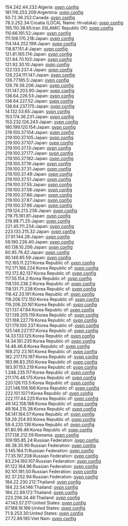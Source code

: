 154.242.44.232:Algeria: [ovpn config](vpn/154_242_44_232.ovpn)  
181.116.253.209:Argentina: [ovpn config](vpn/181_116_253_209.ovpn)  
50.72.36.252:Canada: [ovpn config](vpn/50_72_36_252.ovpn)  
78.3.252.34:Croatia (LOCAL Name: Hrvatska): [ovpn config](vpn/78_3_252_34.ovpn)  
195.110.38.65:Iran (ISLAMIC Republic Of): [ovpn config](vpn/195_110_38_65.ovpn)  
110.66.191.52:Japan: [ovpn config](vpn/110_66_191_52.ovpn)  
111.106.170.218:Japan: [ovpn config](vpn/111_106_170_218.ovpn)  
114.144.252.199:Japan: [ovpn config](vpn/114_144_252_199.ovpn)  
118.87.151.4:Japan: [ovpn config](vpn/118_87_151_4.ovpn)  
121.81.165.174:Japan: [ovpn config](vpn/121_81_165_174.ovpn)  
121.84.70.103:Japan: [ovpn config](vpn/121_84_70_103.ovpn)  
121.92.30.10:Japan: [ovpn config](vpn/121_92_30_10.ovpn)  
122.133.237.4:Japan: [ovpn config](vpn/122_133_237_4.ovpn)  
126.224.111.147:Japan: [ovpn config](vpn/126_224_111_147.ovpn)  
126.77.185.5:Japan: [ovpn config](vpn/126_77_185_5.ovpn)  
126.79.39.206:Japan: [ovpn config](vpn/126_79_39_206.ovpn)  
131.147.203.90:Japan: [ovpn config](vpn/131_147_203_90.ovpn)  
138.64.226.53:Japan: [ovpn config](vpn/138_64_226_53.ovpn)  
138.64.227.52:Japan: [ovpn config](vpn/138_64_227_52.ovpn)  
138.64.237.175:Japan: [ovpn config](vpn/138_64_237_175.ovpn)  
14.132.53.65:Japan: [ovpn config](vpn/14_132_53_65.ovpn)  
153.174.36.231:Japan: [ovpn config](vpn/153_174_36_231.ovpn)  
153.232.126.243:Japan: [ovpn config](vpn/153_232_126_243.ovpn)  
180.199.120.154:Japan: [ovpn config](vpn/180_199_120_154.ovpn)  
219.100.37.104:Japan: [ovpn config](vpn/219_100_37_104.ovpn)  
219.100.37.105:Japan: [ovpn config](vpn/219_100_37_105.ovpn)  
219.100.37.107:Japan: [ovpn config](vpn/219_100_37_107.ovpn)  
219.100.37.13:Japan: [ovpn config](vpn/219_100_37_13.ovpn)  
219.100.37.177:Japan: [ovpn config](vpn/219_100_37_177.ovpn)  
219.100.37.182:Japan: [ovpn config](vpn/219_100_37_182.ovpn)  
219.100.37.19:Japan: [ovpn config](vpn/219_100_37_19.ovpn)  
219.100.37.31:Japan: [ovpn config](vpn/219_100_37_31.ovpn)  
219.100.37.49:Japan: [ovpn config](vpn/219_100_37_49.ovpn)  
219.100.37.51:Japan: [ovpn config](vpn/219_100_37_51.ovpn)  
219.100.37.55:Japan: [ovpn config](vpn/219_100_37_55.ovpn)  
219.100.37.58:Japan: [ovpn config](vpn/219_100_37_58.ovpn)  
219.100.37.86:Japan: [ovpn config](vpn/219_100_37_86.ovpn)  
219.100.37.87:Japan: [ovpn config](vpn/219_100_37_87.ovpn)  
219.100.37.96:Japan: [ovpn config](vpn/219_100_37_96.ovpn)  
219.124.213.238:Japan: [ovpn config](vpn/219_124_213_238.ovpn)  
219.75.161.81:Japan: [ovpn config](vpn/219_75_161_81.ovpn)  
219.98.71.25:Japan: [ovpn config](vpn/219_98_71_25.ovpn)  
221.45.111.234:Japan: [ovpn config](vpn/221_45_111_234.ovpn)  
223.133.215.32:Japan: [ovpn config](vpn/223_133_215_32.ovpn)  
27.91.144.28:Japan: [ovpn config](vpn/27_91_144_28.ovpn)  
59.190.226.40:Japan: [ovpn config](vpn/59_190_226_40.ovpn)  
60.138.10.206:Japan: [ovpn config](vpn/60_138_10_206.ovpn)  
60.95.76.42:Japan: [ovpn config](vpn/60_95_76_42.ovpn)  
90.149.85.59:Japan: [ovpn config](vpn/90_149_85_59.ovpn)  
112.165.11.221:Korea Republic of: [ovpn config](vpn/112_165_11_221.ovpn)  
112.171.198.224:Korea Republic of: [ovpn config](vpn/112_171_198_224.ovpn)  
112.172.82.137:Korea Republic of: [ovpn config](vpn/112_172_82_137.ovpn)  
117.55.154.2:Korea Republic of: [ovpn config](vpn/117_55_154_2.ovpn)  
118.130.236.2:Korea Republic of: [ovpn config](vpn/118_130_236_2.ovpn)  
118.131.71.238:Korea Republic of: [ovpn config](vpn/118_131_71_238.ovpn)  
118.42.33.191:Korea Republic of: [ovpn config](vpn/118_42_33_191.ovpn)  
119.206.172.150:Korea Republic of: [ovpn config](vpn/119_206_172_150.ovpn)  
119.206.20.161:Korea Republic of: [ovpn config](vpn/119_206_20_161.ovpn)  
121.137.47.84:Korea Republic of: [ovpn config](vpn/121_137_47_84.ovpn)  
121.139.205.119:Korea Republic of: [ovpn config](vpn/121_139_205_119.ovpn)  
121.168.227.79:Korea Republic of: [ovpn config](vpn/121_168_227_79.ovpn)  
121.179.100.237:Korea Republic of: [ovpn config](vpn/121_179_100_237.ovpn)  
125.148.227.117:Korea Republic of: [ovpn config](vpn/125_148_227_117.ovpn)  
14.33.133.125:Korea Republic of: [ovpn config](vpn/14_33_133_125.ovpn)  
14.34.161.235:Korea Republic of: [ovpn config](vpn/14_34_161_235.ovpn)  
14.48.46.8:Korea Republic of: [ovpn config](vpn/14_48_46_8.ovpn)  
169.212.23.161:Korea Republic of: [ovpn config](vpn/169_212_23_161.ovpn)  
182.217.170.197:Korea Republic of: [ovpn config](vpn/182_217_170_197.ovpn)  
183.96.83.250:Korea Republic of: [ovpn config](vpn/183_96_83_250.ovpn)  
183.97.153.219:Korea Republic of: [ovpn config](vpn/183_97_153_219.ovpn)  
1.248.235.117:Korea Republic of: [ovpn config](vpn/1_248_235_117.ovpn)  
211.176.46.175:Korea Republic of: [ovpn config](vpn/211_176_46_175.ovpn)  
220.126.113.5:Korea Republic of: [ovpn config](vpn/220_126_113_5.ovpn)  
221.148.106.166:Korea Republic of: [ovpn config](vpn/221_148_106_166.ovpn)  
222.101.107.1:Korea Republic of: [ovpn config](vpn/222_101_107_1.ovpn)  
222.117.44.225:Korea Republic of: [ovpn config](vpn/222_117_44_225.ovpn)  
49.142.158.188:Korea Republic of: [ovpn config](vpn/49_142_158_188.ovpn)  
49.164.215.38:Korea Republic of: [ovpn config](vpn/49_164_215_38.ovpn)  
58.141.164.57:Korea Republic of: [ovpn config](vpn/58_141_164_57.ovpn)  
59.29.254.93:Korea Republic of: [ovpn config](vpn/59_29_254_93.ovpn)  
59.4.220.136:Korea Republic of: [ovpn config](vpn/59_4_220_136.ovpn)  
61.80.99.46:Korea Republic of: [ovpn config](vpn/61_80_99_46.ovpn)  
217.138.212.59:Romania: [ovpn config](vpn/217_138_212_59.ovpn)  
109.195.85.24:Russian Federation: [ovpn config](vpn/109_195_85_24.ovpn)  
46.38.30.90:Russian Federation: [ovpn config](vpn/46_38_30_90.ovpn)  
5.145.164.11:Russian Federation: [ovpn config](vpn/5_145_164_11.ovpn)  
77.35.197.208:Russian Federation: [ovpn config](vpn/77_35_197_208.ovpn)  
83.234.160.107:Russian Federation: [ovpn config](vpn/83_234_160_107.ovpn)  
91.122.164.96:Russian Federation: [ovpn config](vpn/91_122_164_96.ovpn)  
92.101.181.50:Russian Federation: [ovpn config](vpn/92_101_181_50.ovpn)  
92.37.252.94:Russian Federation: [ovpn config](vpn/92_37_252_94.ovpn)  
184.22.230.212:Thailand: [ovpn config](vpn/184_22_230_212.ovpn)  
184.22.54.146:Thailand: [ovpn config](vpn/184_22_54_146.ovpn)  
184.22.89.172:Thailand: [ovpn config](vpn/184_22_89_172.ovpn)  
223.206.34.48:Thailand: [ovpn config](vpn/223_206_34_48.ovpn)  
47.143.57.217:United States: [ovpn config](vpn/47_143_57_217.ovpn)  
67.168.16.166:United States: [ovpn config](vpn/67_168_16_166.ovpn)  
71.9.253.30:United States: [ovpn config](vpn/71_9_253_30.ovpn)  
27.72.89.195:Viet Nam: [ovpn config](vpn/27_72_89_195.ovpn)  

